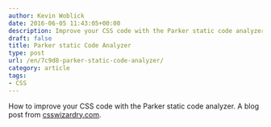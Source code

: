 ```yaml
---
author: Kevin Woblick
date: 2016-06-05 11:43:05+00:00
description: Improve your CSS code with the Parker static code analyzer.
draft: false
title: Parker static Code Analyzer
type: post
url: /en/7c9d8-parker-static-code-analyzer/
category: article
tags:
- CSS
---
```


How to improve your CSS code with the Parker static code analyzer. A blog post from [csswizardry.com](https://csswizardry.com/2016/06/improving-your-css-with-parker).
